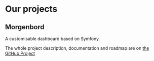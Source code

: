 # Our projects

## Morgenbord

A customisable dashboard based on Symfony.

The whole project description, documentation and roadmap are on [the GitHub Project](https://github.com/orgs/PointPlusYt/projects/1?pane=info)

